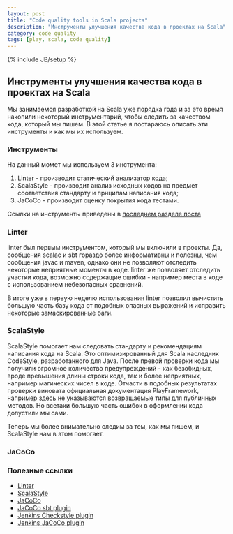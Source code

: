 ```yaml
---
layout: post
title: "Code quality tools in Scala projects"
description: "Инструменты улучшения качества кода в проектах на Scala"
category: code quality
tags: [play, scala, code quality]
---
```

{% include JB/setup %}

## Инструменты улучшения качества кода в проектах на Scala

Мы занимаемся разработкой на Scala уже порядка года и за это время накопили некоторый инструментарий, чтобы следить за качеством кода, который мы пишем.
В этой статье я постараюсь описать эти инструменты и как мы их используем.

### Инструменты

На данный момет мы используем 3 инструмента:
1. Linter - производит статический анализатор кода;
2. ScalaStyle - производит анализ исходных кодов на предмет соответствия стандарту и прнципам написания кода;
3. JaCoCo - производит оценку покрытия кода тестами.

Ссылки на инструменты приведены в [последнем разделе поста](#links)

### Linter

linter был первым инструментом, который мы включили в проекты.
Да, сообщения scalac и sbt гораздо более информативны и полезны, чем сообщения javac и maven, однако они не позволяют отследить некоторые неприятные моменты в коде.
linter же позволяет отследить участки кода, возможно содержащие ошибки - например места в коде с использованием небезопасных сравнений.

В итоге уже в первую неделю использования linter позволил вычистить большую часть базу кода от подобных опасных выражений и иcправить некоторые замаскированные баги.

### ScalaStyle

ScalaStyle помогает нам следовать стандарту и рекомендациям написания кода на Scala. Это оптимизированный для Scala наследник CodeStyle, разработанного для Java.
После превой проверки кода мы получили огромное количество предупреждений - как безобидных, вроде превышения длины строки кода, так и более неприятных, например магических чисел в коде.
Отчасти в подобных результатах проверки виновата официальная документация PlayFramework, например [здесь](http://www.playframework.com/documentation/2.3.x/ScalaActions) не указываются возвращаемые типы для публичных методов.
Но всетаки большую часть ошибок в оформлении кода допустили мы сами.

Теперь мы более внимательно следим за тем, как мы пишем, и ScalaStyle нам в этом помогает.

### JaCoCo



### Полезные ссылки<a name="links"></a>

- [Linter](https://github.com/HairyFotr/linter)
- [ScalaStyle](http://www.scalastyle.org/)
- [JaCoCo](http://www.eclemma.org/jacoco/)
- [JaCoCo sbt plugin](https://github.com/sbt/jacoco4sbt)
- [Jenkins Checkstyle plugin](https://wiki.jenkins-ci.org/display/JENKINS/Checkstyle+Plugin)
- [Jenkins JaCoCo plugin](https://wiki.jenkins-ci.org/display/JENKINS/JaCoCo+Plugin)
